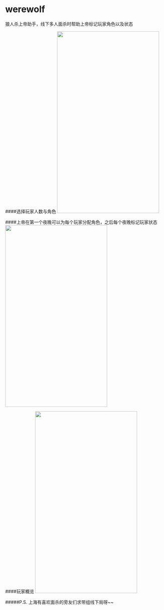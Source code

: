 # werewolf
狼人杀上帝助手，线下多人面杀时帮助上帝标记玩家角色以及状态

####选择玩家人数与角色
<img src="https://raw.githubusercontent.com/mavsforlife/werewolf/master/app/src/main/assets/wolves_1.png" width = "324" height = "576"/>

####上帝在第一个夜晚可以为每个玩家分配角色，之后每个夜晚标记玩家状态
<img src="https://raw.githubusercontent.com/mavsforlife/werewolf/master/app/src/main/assets/wolves_3.png" width = "324" height = "576"/>

####玩家概览
<img src="https://raw.githubusercontent.com/mavsforlife/werewolf/master/app/src/main/assets/wolves_2.png" width = "324" height = "576"/>

#####P.S.
上海有喜欢面杀的旁友们求带组线下局呀~~